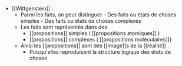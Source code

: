 - [[Wittgenstein]] : 
	-  Parmi les faits, on peut distinguer
      - Des faits ou états de choses simples
      - Des faits ou états de choses complexes
    - Les faits sont représentés dans des
      - [[propositions]] simples ( [[propositions atomiques]] )
      - [[propositions]] complexes ( [[propositions moléculaires]])
    - Ainsi les [[propositions]] sont des [[image]]s de la [[réalité]]
      - Puisqu'elles reproduisent la structure logique des états de choses